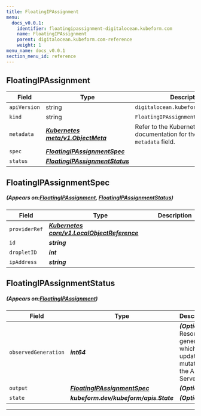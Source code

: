 ```yaml
---
title: FloatingIPAssignment
menu:
  docs_v0.0.1:
    identifier: floatingipassignment-digitalocean.kubeform.com
    name: FloatingIPAssignment
    parent: digitalocean.kubeform.com-reference
    weight: 1
menu_name: docs_v0.0.1
section_menu_id: reference
---
```


## FloatingIPAssignment
| Field | Type | Description |
| ------ | ----- | ----------- |
| `apiVersion` | string | `digitalocean.kubeform.com/v1alpha1` |
|    `kind` | string | `FloatingIPAssignment` |
| `metadata` | ***[Kubernetes meta/v1.ObjectMeta](https://kubernetes.io/docs/reference/generated/kubernetes-api/v1.13/#objectmeta-v1-meta)***|Refer to the Kubernetes API documentation for the fields of the `metadata` field.|
| `spec` | ***[FloatingIPAssignmentSpec](#FloatingIPAssignmentSpec)***||
| `status` | ***[FloatingIPAssignmentStatus](#FloatingIPAssignmentStatus)***||
## FloatingIPAssignmentSpec
##### (Appears on:[FloatingIPAssignment](#FloatingIPAssignment), [FloatingIPAssignmentStatus](#FloatingIPAssignmentStatus))
| Field | Type | Description |
| ------ | ----- | ----------- |
| `providerRef` | ***[Kubernetes core/v1.LocalObjectReference](https://kubernetes.io/docs/reference/generated/kubernetes-api/v1.13/#localobjectreference-v1-core)***||
| `id` | ***string***||
| `dropletID` | ***int***||
| `ipAddress` | ***string***||
## FloatingIPAssignmentStatus
##### (Appears on:[FloatingIPAssignment](#FloatingIPAssignment))
| Field | Type | Description |
| ------ | ----- | ----------- |
| `observedGeneration` | ***int64***| ***(Optional)*** Resource generation, which is updated on mutation by the API Server.|
| `output` | ***[FloatingIPAssignmentSpec](#FloatingIPAssignmentSpec)***| ***(Optional)*** |
| `state` | ***kubeform.dev/kubeform/apis.State***| ***(Optional)*** |
---
